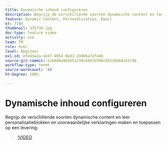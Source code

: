 ```yaml
---
title: Dynamische inhoud configureren
description: Begrijp de verschillende soorten dynamische content en leer personalisatieblokken en voorwaardelijke verklaringen maken en toepassen op een levering.
feature: Dynamic Content, Personalization, Email
kt: 7789
thumbnail: 335734.jpg
doc-type: feature video
activity: use
team: TM
role: User
level: Beginner
exl-id: efe43a2a-4e47-4054-9e41-23d06a72fe4b
source-git-commit: b1b8d8a99a551239c445fb588cbd126b66a53c9b
workflow-type: tm+mt
source-wordcount: '48'
ht-degree: 100%

---
```


# Dynamische inhoud configureren

Begrijp de verschillende soorten dynamische content en leer personalisatieblokken en voorwaardelijke verklaringen maken en toepassen op een levering.

>[!VIDEO](https://video.tv.adobe.com/v/335734?quality=12&learn=on)
